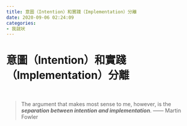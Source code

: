```yaml
---
title: 意圖（Intention）和實踐（Implementation）分離
date: 2020-09-06 02:24:09
categories: 
- 我就吠
---
```


# 意圖（Intention）和實踐（Implementation）分離

<br />

>The argument that makes most sense to me, however, is the ***separation between intention and implementation***. –––– Martin Fowler